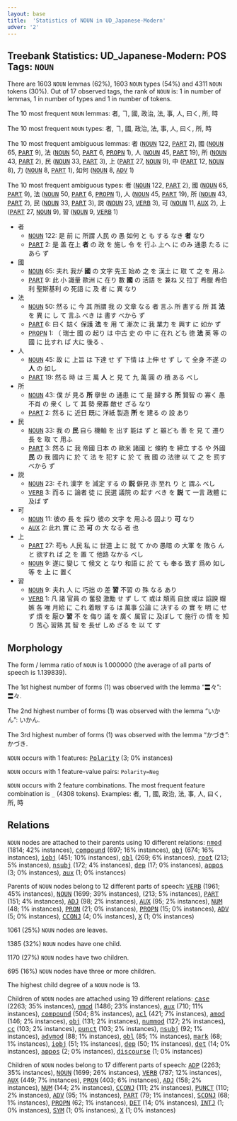 ```yaml
---
layout: base
title:  'Statistics of NOUN in UD_Japanese-Modern'
udver: '2'
---
```


## Treebank Statistics: UD_Japanese-Modern: POS Tags: `NOUN`

There are 1603 `NOUN` lemmas (62%), 1603 `NOUN` types (54%) and 4311 `NOUN` tokens (30%).
Out of 17 observed tags, the rank of `NOUN` is: 1 in number of lemmas, 1 in number of types and 1 in number of tokens.

The 10 most frequent `NOUN` lemmas: 者, ヿ, 國, 政治, 法, 事, 人, 曰く, 所, 時

The 10 most frequent `NOUN` types:  者, ヿ, 國, 政治, 法, 事, 人, 曰く, 所, 時

The 10 most frequent ambiguous lemmas: 者 (<tt><a href="ja_modern-pos-NOUN.html">NOUN</a></tt> 122, <tt><a href="ja_modern-pos-PART.html">PART</a></tt> 2), 國 (<tt><a href="ja_modern-pos-NOUN.html">NOUN</a></tt> 65, <tt><a href="ja_modern-pos-PART.html">PART</a></tt> 9), 法 (<tt><a href="ja_modern-pos-NOUN.html">NOUN</a></tt> 50, <tt><a href="ja_modern-pos-PART.html">PART</a></tt> 6, <tt><a href="ja_modern-pos-PROPN.html">PROPN</a></tt> 1), 人 (<tt><a href="ja_modern-pos-NOUN.html">NOUN</a></tt> 45, <tt><a href="ja_modern-pos-PART.html">PART</a></tt> 19), 所 (<tt><a href="ja_modern-pos-NOUN.html">NOUN</a></tt> 43, <tt><a href="ja_modern-pos-PART.html">PART</a></tt> 2), 民 (<tt><a href="ja_modern-pos-NOUN.html">NOUN</a></tt> 33, <tt><a href="ja_modern-pos-PART.html">PART</a></tt> 3), 上 (<tt><a href="ja_modern-pos-PART.html">PART</a></tt> 27, <tt><a href="ja_modern-pos-NOUN.html">NOUN</a></tt> 9), 中 (<tt><a href="ja_modern-pos-PART.html">PART</a></tt> 12, <tt><a href="ja_modern-pos-NOUN.html">NOUN</a></tt> 8), 力 (<tt><a href="ja_modern-pos-NOUN.html">NOUN</a></tt> 8, <tt><a href="ja_modern-pos-PART.html">PART</a></tt> 1), 如何 (<tt><a href="ja_modern-pos-NOUN.html">NOUN</a></tt> 8, <tt><a href="ja_modern-pos-ADV.html">ADV</a></tt> 1)

The 10 most frequent ambiguous types:  者 (<tt><a href="ja_modern-pos-NOUN.html">NOUN</a></tt> 122, <tt><a href="ja_modern-pos-PART.html">PART</a></tt> 2), 國 (<tt><a href="ja_modern-pos-NOUN.html">NOUN</a></tt> 65, <tt><a href="ja_modern-pos-PART.html">PART</a></tt> 9), 法 (<tt><a href="ja_modern-pos-NOUN.html">NOUN</a></tt> 50, <tt><a href="ja_modern-pos-PART.html">PART</a></tt> 6, <tt><a href="ja_modern-pos-PROPN.html">PROPN</a></tt> 1), 人 (<tt><a href="ja_modern-pos-NOUN.html">NOUN</a></tt> 45, <tt><a href="ja_modern-pos-PART.html">PART</a></tt> 19), 所 (<tt><a href="ja_modern-pos-NOUN.html">NOUN</a></tt> 43, <tt><a href="ja_modern-pos-PART.html">PART</a></tt> 2), 民 (<tt><a href="ja_modern-pos-NOUN.html">NOUN</a></tt> 33, <tt><a href="ja_modern-pos-PART.html">PART</a></tt> 3), 説 (<tt><a href="ja_modern-pos-NOUN.html">NOUN</a></tt> 23, <tt><a href="ja_modern-pos-VERB.html">VERB</a></tt> 3), 可 (<tt><a href="ja_modern-pos-NOUN.html">NOUN</a></tt> 11, <tt><a href="ja_modern-pos-AUX.html">AUX</a></tt> 2), 上 (<tt><a href="ja_modern-pos-PART.html">PART</a></tt> 27, <tt><a href="ja_modern-pos-NOUN.html">NOUN</a></tt> 9), 習 (<tt><a href="ja_modern-pos-NOUN.html">NOUN</a></tt> 9, <tt><a href="ja_modern-pos-VERB.html">VERB</a></tt> 1)


* 者
  * <tt><a href="ja_modern-pos-NOUN.html">NOUN</a></tt> 122: 是 前 に 所謂 人民 の 愚 如何 と も する なき <b>者</b> なり
  * <tt><a href="ja_modern-pos-PART.html">PART</a></tt> 2: 是 盖 在上 <b>者</b> の 政 を 施し 令 を 行ふ 上へ に のみ 通患 たる に あら ず
* 國
  * <tt><a href="ja_modern-pos-NOUN.html">NOUN</a></tt> 65: 夫れ 我が <b>國</b> の 文字 先王 始め 之 を 漢土 に 取 て 之 を 用ふ
  * <tt><a href="ja_modern-pos-PART.html">PART</a></tt> 9: 此 小 識量 歐洲 に 在り 數 <b>國</b> の 活語 を 兼ね 又 拉丁 希臘 希伯利 聖斯基利 の 死語 に 及 者 に 異 なり
* 法
  * <tt><a href="ja_modern-pos-NOUN.html">NOUN</a></tt> 50: 然る に 今 其 所謂 我 の 文章 なる 者 言ふ 所 書する 所 其 <b>法</b> を 異 に し て 言ふ べき は 書す べから ず
  * <tt><a href="ja_modern-pos-PART.html">PART</a></tt> 6: 曰く 姑く 保護 <b>法</b> を 用 て 漸次 に 我 業力 を 興す に 如か ず
  * <tt><a href="ja_modern-pos-PROPN.html">PROPN</a></tt> 1: （ 瑞士 國 の 起り は 中古 史 の 中 に 在れ ども 徳 <b>法</b> 英 等 の 國 に 比すれ ば 大に 後る 、
* 人
  * <tt><a href="ja_modern-pos-NOUN.html">NOUN</a></tt> 45: 故 に 上旨 は 下達 せ ず 下情 は 上伸 せ ず し て 全身 不遂 の <b>人</b> の 如し
  * <tt><a href="ja_modern-pos-PART.html">PART</a></tt> 19: 然る 時 は 三 萬 <b>人</b> と 見 て 九 萬 圓 の 積 ある べし
* 所
  * <tt><a href="ja_modern-pos-NOUN.html">NOUN</a></tt> 43: 僕 が 見る <b>所</b> 擧世 の 通患 に て 是 歸する <b>所</b> 賢智 の 寡く 愚 不肖 の 衆く し て 其 勢 衆寡 敵せ ざる なり
  * <tt><a href="ja_modern-pos-PART.html">PART</a></tt> 2: 然る に 近日 既に 洋紙 製造 <b>所</b> を 建る の 設 あり
* 民
  * <tt><a href="ja_modern-pos-NOUN.html">NOUN</a></tt> 33: 我 の <b>民</b> 自ら 機軸 を 出す 能は ず と 雖ども 善 を 見 て 遷り 長 を 取 て 用ふ
  * <tt><a href="ja_modern-pos-PART.html">PART</a></tt> 3: 然る に 我 帝國 日本 の 歐米 諸國 と 條約 を 締立 する や 外國 <b>民</b> の 我 國内 に 於 て 法 を 犯す に 於 て 我 國 の 法律 以 て 之 を 罰す べから ず
* 説
  * <tt><a href="ja_modern-pos-NOUN.html">NOUN</a></tt> 23: それ 漢字 を 減定 する の <b>説</b> 僻見 亦 至れ り と 謂ふ べし
  * <tt><a href="ja_modern-pos-VERB.html">VERB</a></tt> 3: 而る に 論者 徒 に 民選 議院 の 起す べき を <b>説</b> て 一言 政體 に 及ば ず
* 可
  * <tt><a href="ja_modern-pos-NOUN.html">NOUN</a></tt> 11: 彼の 長 を 採り 彼の 文字 を 用ふる 固より <b>可</b> なり
  * <tt><a href="ja_modern-pos-AUX.html">AUX</a></tt> 2: 此れ 實 に 恐 <b>可</b> の 大 なる 者 也
* 上
  * <tt><a href="ja_modern-pos-PART.html">PART</a></tt> 27: 苟も 人民 私 に 世道 <b>上</b> に 就 て かの 愚暗 の 大軍 を 敗ら ん と 欲すれ ば 之 を 置 て 他路 なかる べし
  * <tt><a href="ja_modern-pos-NOUN.html">NOUN</a></tt> 9: 遂に 變じ て 候文 と なり 和語 に 於 て も 奉る 致す 爲め 如し 等 を <b>上</b> に 置く
* 習
  * <tt><a href="ja_modern-pos-NOUN.html">NOUN</a></tt> 9: 夫れ 人 に 巧拙 の 差 <b>習</b> 不習 の 殊 なる あり
  * <tt><a href="ja_modern-pos-VERB.html">VERB</a></tt> 1: 凡 諸 官員 の 奮發 激勵 せ ず し て 或は 頽焉 自放 或は 諂諛 媢嫉 各 唯 月給 に これ 着眼 する は 萬事 公論 に 决する の 實 を 明 に せ ず 煩 を 厭ひ <b>習</b> 不 を 侮り 議 を 廣く 属官 に 及ぼし て 施行 の 情 を 知り 苦心 習熟 其 智 を 長ぜ しめ ざる を 以 て す

## Morphology

The form / lemma ratio of `NOUN` is 1.000000 (the average of all parts of speech is 1.139839).

The 1st highest number of forms (1) was observed with the lemma “〓々”: 〓々.

The 2nd highest number of forms (1) was observed with the lemma “いかん”: いかん.

The 3rd highest number of forms (1) was observed with the lemma “かづき”: かづき.

`NOUN` occurs with 1 features: <tt><a href="ja_modern-feat-Polarity.html">Polarity</a></tt> (3; 0% instances)

`NOUN` occurs with 1 feature-value pairs: `Polarity=Neg`

`NOUN` occurs with 2 feature combinations.
The most frequent feature combination is `_` (4308 tokens).
Examples: 者, ヿ, 國, 政治, 法, 事, 人, 曰く, 所, 時


## Relations

`NOUN` nodes are attached to their parents using 10 different relations: <tt><a href="ja_modern-dep-nmod.html">nmod</a></tt> (1814; 42% instances), <tt><a href="ja_modern-dep-compound.html">compound</a></tt> (697; 16% instances), <tt><a href="ja_modern-dep-obj.html">obj</a></tt> (674; 16% instances), <tt><a href="ja_modern-dep-iobj.html">iobj</a></tt> (451; 10% instances), <tt><a href="ja_modern-dep-obl.html">obl</a></tt> (269; 6% instances), <tt><a href="ja_modern-dep-root.html">root</a></tt> (213; 5% instances), <tt><a href="ja_modern-dep-nsubj.html">nsubj</a></tt> (172; 4% instances), <tt><a href="ja_modern-dep-dep.html">dep</a></tt> (17; 0% instances), <tt><a href="ja_modern-dep-appos.html">appos</a></tt> (3; 0% instances), <tt><a href="ja_modern-dep-aux.html">aux</a></tt> (1; 0% instances)

Parents of `NOUN` nodes belong to 12 different parts of speech: <tt><a href="ja_modern-pos-VERB.html">VERB</a></tt> (1961; 45% instances), <tt><a href="ja_modern-pos-NOUN.html">NOUN</a></tt> (1699; 39% instances),  (213; 5% instances), <tt><a href="ja_modern-pos-PART.html">PART</a></tt> (151; 4% instances), <tt><a href="ja_modern-pos-ADJ.html">ADJ</a></tt> (98; 2% instances), <tt><a href="ja_modern-pos-AUX.html">AUX</a></tt> (95; 2% instances), <tt><a href="ja_modern-pos-NUM.html">NUM</a></tt> (48; 1% instances), <tt><a href="ja_modern-pos-PRON.html">PRON</a></tt> (21; 0% instances), <tt><a href="ja_modern-pos-PROPN.html">PROPN</a></tt> (15; 0% instances), <tt><a href="ja_modern-pos-ADV.html">ADV</a></tt> (5; 0% instances), <tt><a href="ja_modern-pos-CCONJ.html">CCONJ</a></tt> (4; 0% instances), <tt><a href="ja_modern-pos-X.html">X</a></tt> (1; 0% instances)

1061 (25%) `NOUN` nodes are leaves.

1385 (32%) `NOUN` nodes have one child.

1170 (27%) `NOUN` nodes have two children.

695 (16%) `NOUN` nodes have three or more children.

The highest child degree of a `NOUN` node is 13.

Children of `NOUN` nodes are attached using 19 different relations: <tt><a href="ja_modern-dep-case.html">case</a></tt> (2263; 35% instances), <tt><a href="ja_modern-dep-nmod.html">nmod</a></tt> (1486; 23% instances), <tt><a href="ja_modern-dep-aux.html">aux</a></tt> (710; 11% instances), <tt><a href="ja_modern-dep-compound.html">compound</a></tt> (504; 8% instances), <tt><a href="ja_modern-dep-acl.html">acl</a></tt> (421; 7% instances), <tt><a href="ja_modern-dep-amod.html">amod</a></tt> (146; 2% instances), <tt><a href="ja_modern-dep-obj.html">obj</a></tt> (131; 2% instances), <tt><a href="ja_modern-dep-nummod.html">nummod</a></tt> (127; 2% instances), <tt><a href="ja_modern-dep-cc.html">cc</a></tt> (103; 2% instances), <tt><a href="ja_modern-dep-punct.html">punct</a></tt> (103; 2% instances), <tt><a href="ja_modern-dep-nsubj.html">nsubj</a></tt> (92; 1% instances), <tt><a href="ja_modern-dep-advmod.html">advmod</a></tt> (88; 1% instances), <tt><a href="ja_modern-dep-obl.html">obl</a></tt> (85; 1% instances), <tt><a href="ja_modern-dep-mark.html">mark</a></tt> (68; 1% instances), <tt><a href="ja_modern-dep-iobj.html">iobj</a></tt> (51; 1% instances), <tt><a href="ja_modern-dep-dep.html">dep</a></tt> (50; 1% instances), <tt><a href="ja_modern-dep-det.html">det</a></tt> (14; 0% instances), <tt><a href="ja_modern-dep-appos.html">appos</a></tt> (2; 0% instances), <tt><a href="ja_modern-dep-discourse.html">discourse</a></tt> (1; 0% instances)

Children of `NOUN` nodes belong to 17 different parts of speech: <tt><a href="ja_modern-pos-ADP.html">ADP</a></tt> (2263; 35% instances), <tt><a href="ja_modern-pos-NOUN.html">NOUN</a></tt> (1699; 26% instances), <tt><a href="ja_modern-pos-VERB.html">VERB</a></tt> (787; 12% instances), <tt><a href="ja_modern-pos-AUX.html">AUX</a></tt> (449; 7% instances), <tt><a href="ja_modern-pos-PRON.html">PRON</a></tt> (403; 6% instances), <tt><a href="ja_modern-pos-ADJ.html">ADJ</a></tt> (158; 2% instances), <tt><a href="ja_modern-pos-NUM.html">NUM</a></tt> (144; 2% instances), <tt><a href="ja_modern-pos-CCONJ.html">CCONJ</a></tt> (111; 2% instances), <tt><a href="ja_modern-pos-PUNCT.html">PUNCT</a></tt> (110; 2% instances), <tt><a href="ja_modern-pos-ADV.html">ADV</a></tt> (95; 1% instances), <tt><a href="ja_modern-pos-PART.html">PART</a></tt> (79; 1% instances), <tt><a href="ja_modern-pos-SCONJ.html">SCONJ</a></tt> (68; 1% instances), <tt><a href="ja_modern-pos-PROPN.html">PROPN</a></tt> (62; 1% instances), <tt><a href="ja_modern-pos-DET.html">DET</a></tt> (14; 0% instances), <tt><a href="ja_modern-pos-INTJ.html">INTJ</a></tt> (1; 0% instances), <tt><a href="ja_modern-pos-SYM.html">SYM</a></tt> (1; 0% instances), <tt><a href="ja_modern-pos-X.html">X</a></tt> (1; 0% instances)

